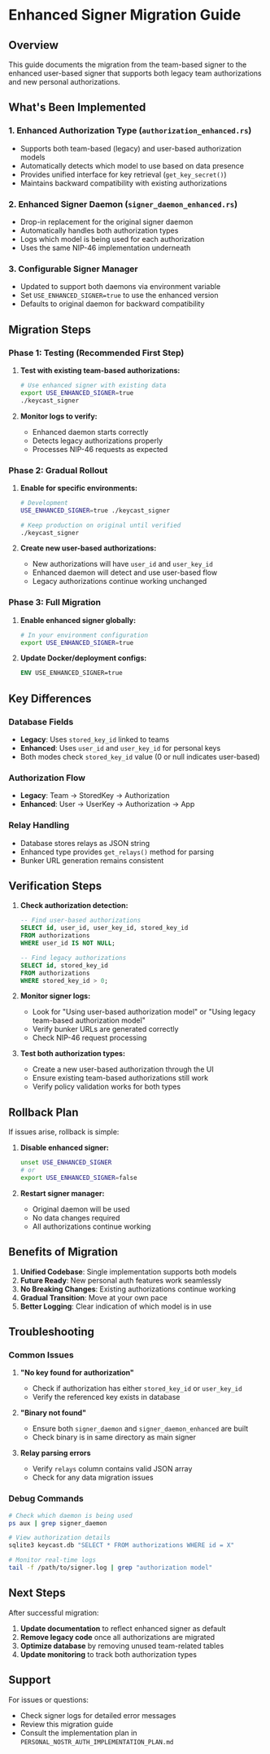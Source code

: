 # Enhanced Signer Migration Guide

## Overview

This guide documents the migration from the team-based signer to the enhanced user-based signer that supports both legacy team authorizations and new personal authorizations.

## What's Been Implemented

### 1. Enhanced Authorization Type (`authorization_enhanced.rs`)
- Supports both team-based (legacy) and user-based authorization models
- Automatically detects which model to use based on data presence
- Provides unified interface for key retrieval (`get_key_secret()`)
- Maintains backward compatibility with existing authorizations

### 2. Enhanced Signer Daemon (`signer_daemon_enhanced.rs`)
- Drop-in replacement for the original signer daemon
- Automatically handles both authorization types
- Logs which model is being used for each authorization
- Uses the same NIP-46 implementation underneath

### 3. Configurable Signer Manager
- Updated to support both daemons via environment variable
- Set `USE_ENHANCED_SIGNER=true` to use the enhanced version
- Defaults to original daemon for backward compatibility

## Migration Steps

### Phase 1: Testing (Recommended First Step)

1. **Test with existing team-based authorizations:**
   ```bash
   # Use enhanced signer with existing data
   export USE_ENHANCED_SIGNER=true
   ./keycast_signer
   ```

2. **Monitor logs to verify:**
   - Enhanced daemon starts correctly
   - Detects legacy authorizations properly
   - Processes NIP-46 requests as expected

### Phase 2: Gradual Rollout

1. **Enable for specific environments:**
   ```bash
   # Development
   USE_ENHANCED_SIGNER=true ./keycast_signer
   
   # Keep production on original until verified
   ./keycast_signer
   ```

2. **Create new user-based authorizations:**
   - New authorizations will have `user_id` and `user_key_id`
   - Enhanced daemon will detect and use user-based flow
   - Legacy authorizations continue working unchanged

### Phase 3: Full Migration

1. **Enable enhanced signer globally:**
   ```bash
   # In your environment configuration
   export USE_ENHANCED_SIGNER=true
   ```

2. **Update Docker/deployment configs:**
   ```dockerfile
   ENV USE_ENHANCED_SIGNER=true
   ```

## Key Differences

### Database Fields
- **Legacy**: Uses `stored_key_id` linked to teams
- **Enhanced**: Uses `user_id` and `user_key_id` for personal keys
- Both modes check `stored_key_id` value (0 or null indicates user-based)

### Authorization Flow
- **Legacy**: Team → StoredKey → Authorization
- **Enhanced**: User → UserKey → Authorization → App

### Relay Handling
- Database stores relays as JSON string
- Enhanced type provides `get_relays()` method for parsing
- Bunker URL generation remains consistent

## Verification Steps

1. **Check authorization detection:**
   ```sql
   -- Find user-based authorizations
   SELECT id, user_id, user_key_id, stored_key_id 
   FROM authorizations 
   WHERE user_id IS NOT NULL;
   
   -- Find legacy authorizations
   SELECT id, stored_key_id 
   FROM authorizations 
   WHERE stored_key_id > 0;
   ```

2. **Monitor signer logs:**
   - Look for "Using user-based authorization model" or "Using legacy team-based authorization model"
   - Verify bunker URLs are generated correctly
   - Check NIP-46 request processing

3. **Test both authorization types:**
   - Create a new user-based authorization through the UI
   - Ensure existing team-based authorizations still work
   - Verify policy validation works for both types

## Rollback Plan

If issues arise, rollback is simple:

1. **Disable enhanced signer:**
   ```bash
   unset USE_ENHANCED_SIGNER
   # or
   export USE_ENHANCED_SIGNER=false
   ```

2. **Restart signer manager:**
   - Original daemon will be used
   - No data changes required
   - All authorizations continue working

## Benefits of Migration

1. **Unified Codebase**: Single implementation supports both models
2. **Future Ready**: New personal auth features work seamlessly
3. **No Breaking Changes**: Existing authorizations continue working
4. **Gradual Transition**: Move at your own pace
5. **Better Logging**: Clear indication of which model is in use

## Troubleshooting

### Common Issues

1. **"No key found for authorization"**
   - Check if authorization has either `stored_key_id` or `user_key_id`
   - Verify the referenced key exists in database

2. **"Binary not found"**
   - Ensure both `signer_daemon` and `signer_daemon_enhanced` are built
   - Check binary is in same directory as main signer

3. **Relay parsing errors**
   - Verify `relays` column contains valid JSON array
   - Check for any data migration issues

### Debug Commands

```bash
# Check which daemon is being used
ps aux | grep signer_daemon

# View authorization details
sqlite3 keycast.db "SELECT * FROM authorizations WHERE id = X"

# Monitor real-time logs
tail -f /path/to/signer.log | grep "authorization model"
```

## Next Steps

After successful migration:

1. **Update documentation** to reflect enhanced signer as default
2. **Remove legacy code** once all authorizations are migrated
3. **Optimize database** by removing unused team-related tables
4. **Update monitoring** to track both authorization types

## Support

For issues or questions:
- Check signer logs for detailed error messages
- Review this migration guide
- Consult the implementation plan in `PERSONAL_NOSTR_AUTH_IMPLEMENTATION_PLAN.md`